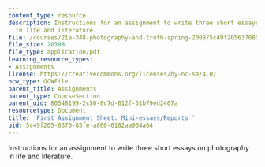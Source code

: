 ```yaml
---
content_type: resource
description: Instructions for an assignment to write three short essays on photography
  in life and literature.
file: /courses/21a-348-photography-and-truth-spring-2008/5c49f205637085fea8606182aa904a84_MIT21A_348S08_mini.pdf
file_size: 20398
file_type: application/pdf
learning_resource_types:
- Assignments
license: https://creativecommons.org/licenses/by-nc-sa/4.0/
ocw_type: OCWFile
parent_title: Assignments
parent_type: CourseSection
parent_uid: 80548199-2c50-8c7d-612f-31b79ed2467a
resourcetype: Document
title: 'First Assignment Sheet: Mini-essays/Reports '
uid: 5c49f205-6370-85fe-a860-6182aa904a84
---
```

Instructions for an assignment to write three short essays on photography in life and literature.